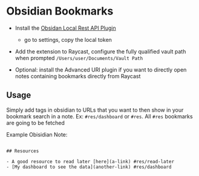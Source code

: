 # Obsidian Bookmarks

- Install the [Obsidan Local Rest API Plugin](https://github.com/coddingtonbear/obsidian-local-rest-api)
    - go to settings, copy the local token
- Add the extension to Raycast, configure the fully qualified vault path when prompted `/Users/user/Documents/Vault Path`

- Optional: install the Advanced URI plugin if you want to directly open notes containing bookmarks directly from Raycast

## Usage

Simply add tags in obsidian to URLs that you want to then show in your bookmark search in a note. Ex: `#res/dashboard` or `#res`. All `#res` bookmarks are going to be fetched 

Example Obisidian Note:

```

## Resources

- A good resource to read later [here](a-link) #res/read-later
- [My dashboard to see the data](another-link) #res/dashboard
```

